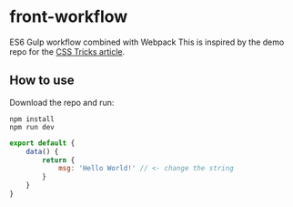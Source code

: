 
# front-workflow
ES6 Gulp workflow combined with Webpack
This is inspired by the demo repo for the [CSS Tricks article](https://css-tricks.com/combine-webpack-gulp-4).

## How to use
Download the repo and run:
```
npm install
npm run dev
```


```js
export default {
    data() {
        return {
            msg: 'Hello World!' // <- change the string
        }
    }
}
```

